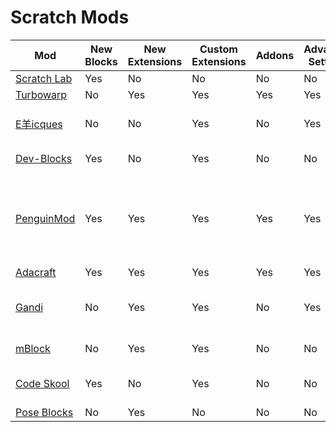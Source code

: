 # Scratch Mods

| Mod | New Blocks | New Extensions | Custom Extensions | Addons | Advanced Settings| Notes |
|--|--|--|--|--|--|--|
| [Scratch Lab](https://lab.scratch.mit.edu) | Yes | No | No | No | No |  |
| [Turbowarp](https://turbowarp.org/editor) | No | Yes | Yes | Yes | Yes |  |
| [E羊icques](https://sheeptester.github.io/scratch-gui/) | No | No | Yes | No | Yes | Can load custom editor scripts |
| [Dev-Blocks](https://dev-blocks.powerbox1000.repl.co) | Yes | No | Yes | No | No | Can load a project by id |
| [PenguinMod](https://studio.penguinmod.site/editor.html) | Yes | Yes | Yes | Yes | Yes | Make your own Operator and Boolean blocks, New paint editor tools |
| [Adacraft](https://www.adacraft.org/studio/) | Yes | Yes | Yes | Yes | Yes |  |
| [Gandi](https://cocrea.world/gandi) | No | Yes | Yes | No | Yes | Make your own operator blocks, Collaboration |
| [mBlock](https://ide.makeblock.com) | No | Yes | Yes | No | No | Edit in Python |
| [Code Skool](https://ide.codeskool.cc) | Yes | No | Yes | No | No | Edit in Python and Javascript |
| [Pose Blocks](https://playground.raise.mit.edu/create/) | No | Yes | No | No | No |  |
